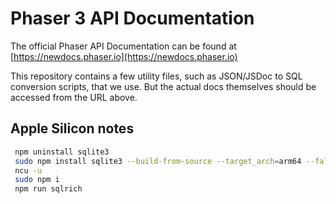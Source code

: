 # Phaser 3 API Documentation

The official Phaser API Documentation can be found at [https://newdocs.phaser.io](https://newdocs.phaser.io)

This repository contains a few utility files, such as JSON/JSDoc to SQL conversion scripts, that we use. But the actual docs themselves should be accessed from the URL above.

## Apple Silicon notes

```bash
 npm uninstall sqlite3
 sudo npm install sqlite3 --build-from-source --target_arch=arm64 --fallback-to-build
 ncu -u
 sudo npm i
 npm run sqlrich
 ```
 